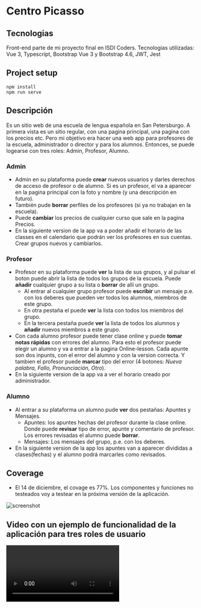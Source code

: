 # Centro Picasso

## Tecnologias

Front-end parte de mi proyecto final en ISDI Coders. Tecnologias utilizadas: Vue 3, Typescript, Bootstrap Vue 3 y Bootstrap 4.6, JWT, Jest

## Project setup

```
npm install
npm run serve
```

## Descripción

Es un sitio web de una escuela de lengua española en San Petersburgo. A primera vista es un sitio regular, con una pagina principal, una pagina con los precios etc.
Pero mi objetivo era hacer una web app para profesores de la escuela, administrador o director y para los alumnos. Entonces, se puede logearse con tres roles: Admin, Profesor, Alumno.

### Admin

- Admin en su plataforma puede **crear** nuevos usuarios y darles derechos de acceso de profesor o de alumno. Si es un profesor, el va a aparecer en la pagina principal con la foto y nombre (y una descripción en futuro).
- También pude **borrar** perfiles de los profesores (si ya no trabajan en la escuela).
- Puede **cambiar** los precios de cualquier curso que sale en la pagina Precios.
- En la siguiente version de la app va a poder añadir el horario de las classes en el calendario que podrán ver los profesores en sus cuentas. Crear grupos nuevos y cambiarlos.

### Profesor

- Profesor en su plataforma puede **ver** la lista de sus grupos, y al pulsar el boton puede abrir la lista de todos los grupos de la escuela. Puede **añadir** cualquier grupo a su lista o **borrar** de allí un grupo.
  - Al entrar al cualquier grupo profesor puede **escribir** un mensaje p.e. con los deberes que pueden ver todos los alumnos, miembros de este grupo.
  - En otra pestaña el puede **ver** la lista con todos los miembros del grupo.
  - En la tercera pestaña puede **ver** la lista de todos los alumnos y **añadir** nuevos miembros a este grupo.
- Con cada alumno profesor puede tener clase online y puede **tomar notas rápidas** con errores del alumno. Para esto el profesor puede elegir un alumno y va a entrar a la pagina Online-lesson. Cada apunte son dos inpunts, con el error del alumno y con la version correcta. Y tambien el profesor puede **marcar** tipo del error (4 botones: *Nueva palabra, Fallo, Pronunciación, Otro*).
- En la siguiente version de la app va a ver el horario creado por administrador.

### Alumno

- Al entrar a su plataforma un alumno pude **ver** dos pestañas: Apuntes y Mensajes.
  - Apuntes: los apuntes hechas del profesor durante la clase online. Donde puede **revisar** tipo de error, apunte y comentario de profesor. Los errores revisadas el alumno puede **borrar**.
  - Mensajes: Los mensajes del grupo, p.e. con los deberes.
- En la siguiente version de la app los apuntes van a aparecer divididas a clases(fechas) y el alumno podrá marcarles como revisados.

## Coverage 

- El 14 de diciembre, el covage es 77%. Los componentes y funciones no testeados voy a testear en la próxima versión de la aplicación.

![screenshot](http://raw.githubusercontent.com/SkylabCoders/Aleksander_Front-Final-Project-202109/tree/main/img/2021-12-14_coverage.png)

## Video con un ejemplo de funcionalidad de la aplicación para tres roles de usuario
![screenshot](http://raw.githubusercontent.com/SkylabCoders/Aleksander_Front-Final-Project-202109/tree/main/img/CentroPicasso.mov)

